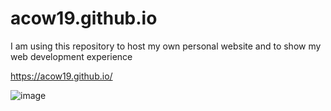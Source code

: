 # acow19.github.io
I am using this repository to host my own personal website and to show my web development experience

https://acow19.github.io/

![image](https://drive.google.com/file/d/1GrurB6lT7WTriGjxJz0iiRs7x5ay71ny/view?usp=sharing)
